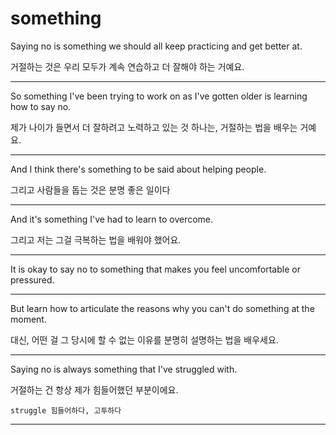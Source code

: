 # something

Saying no is something we should all keep practicing and get better at.

거절하는 것은 우리 모두가 계속 연습하고 더 잘해야 하는 거예요. 

---
So something I've been trying to work on as I've gotten older is learning how to say no.  

제가 나이가 들면서 더 잘하려고 노력하고 있는 것 하나는, 거절하는 법을 배우는 거예요. 

---
And I think there's something to be said about helping people.

그리고 사람들을 돕는 것은 분명 좋은 일이다

---
And it's something I've had to learn to overcome. 

그리고 저는 그걸 극복하는 법을 배워야 했어요. 

---
It is okay to say no to something that makes you feel uncomfortable or pressured.

---
But learn how to articulate the reasons why you can't do something at the moment. 

대신, 어떤 걸 그 당시에 할 수 없는 이유를 분명히 설명하는 법을 배우세요. 

---
Saying no is always something that I've struggled with. 

거절하는 건 항상 제가 힘들어했던 부분이에요. 

    struggle 힘들어하다, 고투하다

---
